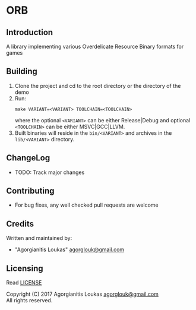ORB
===

Introduction
------------
A library implementing various Overdelicate Resource Binary formats for games

Building
--------
 1. Clone the project and cd to the root directory or the directory of the demo
 2. Run:  
    ```
    make VARIANT=<VARIANT> TOOLCHAIN=<TOOLCHAIN>
    ```  
    where the optional `<VARIANT>` can be either Release|Debug and optional `<TOOLCHAIN>` can be either MSVC|GCC|LLVM.
 3. Built binaries will reside in the `bin/<VARIANT>` and archives in the `lib/<VARIANT>` directory.

ChangeLog
---------
 * TODO: Track major changes

Contributing
------------
 * For bug fixes, any well checked pull requests are welcome

Credits
-------
Written and maintained by:  
 * "Agorgianitis Loukas" <agorglouk@gmail.com>

Licensing
---------
Read [LICENSE](LICENSE.md)  

Copyright (C) 2017 Agorgianitis Loukas <agorglouk@gmail.com>  
All rights reserved.
